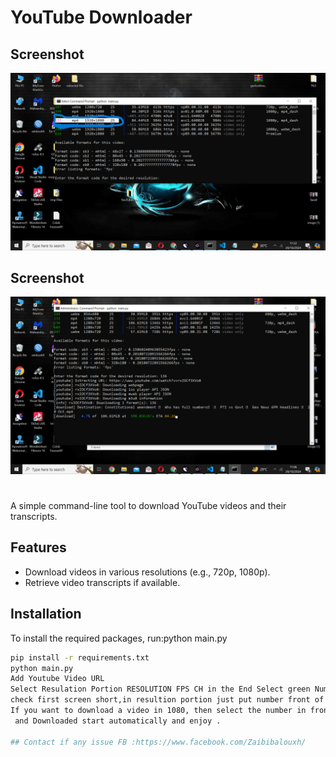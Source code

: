 # YouTube Downloader

<h2>Screenshot</h2>
<p align="center">
  <img src="https://github.com/Hassan-LLC/YouTubeDownloader/blob/master/Screenshot%20(52).png" alt="Screenshot (47)" />
</p>



<h2>Screenshot</h2>
<p align="center">
  <img src="https://github.com/Hassan-LLC/YouTubeDownloader/blob/master/Screenshot%20(51).png" alt="Screenshot (47)" />
</p>

#
A simple command-line tool to download YouTube videos and their transcripts.

## Features

- Download videos in various resolutions (e.g., 720p, 1080p).
- Retrieve video transcripts if available.

## Installation

To install the required packages, run:python main.py


```bash
pip install -r requirements.txt
python main.py
Add Youtube Video URL
Select Resulation Portion RESOLUTION FPS CH in the End Select green Number like 123 ,132 
check first screen short,in resultion portion just put number front of mp4  
If you want to download a video in 1080, then select the number in front of 1080. If you want to download in 720p, then select the number in front of 720p.
 and Downloaded start automatically and enjoy .

## Contact if any issue FB :https://www.facebook.com/Zaibibalouxh/